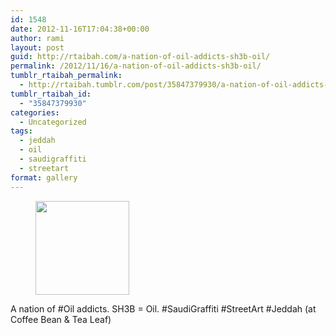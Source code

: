 ```yaml
---
id: 1548
date: 2012-11-16T17:04:38+00:00
author: rami
layout: post
guid: http://rtaibah.com/a-nation-of-oil-addicts-sh3b-oil/
permalink: /2012/11/16/a-nation-of-oil-addicts-sh3b-oil/
tumblr_rtaibah_permalink:
  - http://rtaibah.tumblr.com/post/35847379930/a-nation-of-oil-addicts-sh3b-oil
tumblr_rtaibah_id:
  - "35847379930"
categories:
  - Uncategorized
tags:
  - jeddah
  - oil
  - saudigraffiti
  - streetart
format: gallery
---
```

<div id='gallery-162' class='gallery galleryid-1548 gallery-columns-3 gallery-size-thumbnail'>
  <figure class='gallery-item'> 
  
  <div class='gallery-icon landscape'>
    <a href='http://139.59.20.41/2012/11/16/a-nation-of-oil-addicts-sh3b-oil/attachment/1549/'><img width="150" height="150" src="http://139.59.20.41/wp-content/uploads/2012/11/tumblr_mdlbfq7QYP1qb4qlko1_1280-150x150.jpg" class="attachment-thumbnail size-thumbnail" alt="" srcset="http://139.59.20.41/wp-content/uploads/2012/11/tumblr_mdlbfq7QYP1qb4qlko1_1280-150x150.jpg 150w, http://139.59.20.41/wp-content/uploads/2012/11/tumblr_mdlbfq7QYP1qb4qlko1_1280-300x300.jpg 300w, http://139.59.20.41/wp-content/uploads/2012/11/tumblr_mdlbfq7QYP1qb4qlko1_1280-100x100.jpg 100w, http://139.59.20.41/wp-content/uploads/2012/11/tumblr_mdlbfq7QYP1qb4qlko1_1280.jpg 612w" sizes="100vw" /></a>
  </div></figure>
</div>

A nation of #Oil addicts. SH3B = Oil. #SaudiGraffiti #StreetArt #Jeddah (at Coffee Bean & Tea Leaf)